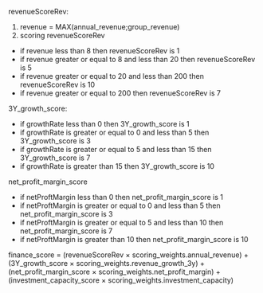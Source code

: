 revenueScoreRev:

1. revenue = MAX(annual_revenue;group_revenue)
2. scoring revenueScoreRev

- if revenue less than 8 then revenueScoreRev is 1
- if revenue greater or equal to 8 and less than 20 then revenueScoreRev is 5
- if revenue greater or equal to 20 and less than 200 then revenueScoreRev is 10
- if revenue greater or equal to 200 then revenueScoreRev is 7

3Y_growth_score:

- if growthRate less than 0 then 3Y_growth_score is 1
- if growthRate is greater or equal to 0 and less than 5 then 3Y_growth_score is 3
- if growthRate is greater or equal to 5 and less than 15 then 3Y_growth_score is 7
- if growthRate is greater than 15 then 3Y_growth_score is 10

net_profit_margin_score

- if netProftMargin less than 0 then net_profit_margin_score is 1
- if netProftMargin is greater or equal to 0 and less than 5 then net_profit_margin_score is 3
- if netProftMargin is greater or equal to 5 and less than 10 then net_profit_margin_score is 7
- if netProftMargin is greater than 10 then net_profit_margin_score is 10

finance_score = (revenueScoreRev × scoring_weights.annual_revenue) +
(3Y_growth_score × scoring_weights.revenue_growth_3y) +
(net_profit_margin_score × scoring_weights.net_profit_margin) +
(investment_capacity_score × scoring_weights.investment_capacity)
